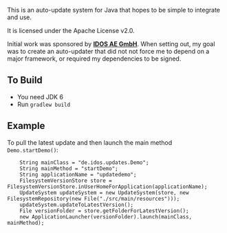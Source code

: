 This is an auto-update system for Java that hopes to be simple to integrate and use.

It is licensed under the Apache License v2.0.

Initial work was sponsored by **[IDOS AE GmbH](http://www.idos.de)**.
When setting out, my goal was to create an auto-updater that did not not force me to depend on a major framework, or required my dependencies to be signed.

## To Build
* You need JDK 6
* Run ``gradlew build``

## Example

To pull the latest update and then launch the main method ``Demo.startDemo()``:

```
    String mainClass = "de.idos.updates.Demo";
    String mainMethod = "startDemo";
    String applicationName = "updatedemo";
    FilesystemVersionStore store = FilesystemVersionStore.inUserHomeForApplication(applicationName);
    UpdateSystem updateSystem = new UpdateSystem(store, new FilesystemRepository(new File("./src/main/resources")));
    updateSystem.updateToLatestVersion();
    File versionFolder = store.getFolderForLatestVersion();
    new ApplicationLauncher(versionFolder).launch(mainClass, mainMethod);
```